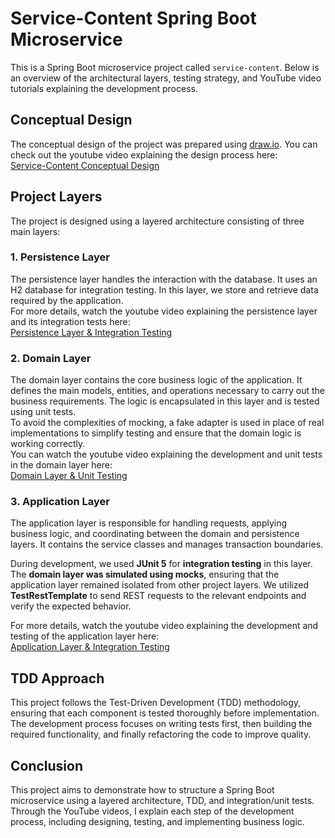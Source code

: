 # Service-Content Spring Boot Microservice

This is a Spring Boot microservice project called `service-content`. Below is an overview of the architectural layers, testing strategy, and YouTube video tutorials explaining the development process.

## Conceptual Design
The conceptual design of the project was prepared using [draw.io](https://app.diagrams.net/). You can check out the youtube video explaining the design process here:  
[Service-Content Conceptual Design](https://youtu.be/esIHPXQXFBE)

## Project Layers

The project is designed using a layered architecture consisting of three main layers:

### 1. Persistence Layer
The persistence layer handles the interaction with the database. It uses an H2 database for integration testing. In this layer, we store and retrieve data required by the application.  
For more details, watch the youtube video explaining the persistence layer and its integration tests here:  
[Persistence Layer & Integration Testing](https://youtu.be/UjsYXY4i99k)

### 2. Domain Layer
The domain layer contains the core business logic of the application. It defines the main models, entities, and operations necessary to carry out the business requirements. The logic is encapsulated in this layer and is tested using unit tests.  
To avoid the complexities of mocking, a fake adapter is used in place of real implementations to simplify testing and ensure that the domain logic is working correctly.  
You can watch the youtube video explaining the development and unit tests in the domain layer here:  
[Domain Layer & Unit Testing](https://youtu.be/W0rDlPMx5lI)

### 3. Application Layer
The application layer is responsible for handling requests, applying business logic, and coordinating between the domain and persistence layers. It contains the service classes and manages transaction boundaries.

During development, we used **JUnit 5** for **integration testing** in this layer. The **domain layer was simulated using mocks**, ensuring that the application layer remained isolated from other project layers. We utilized **TestRestTemplate** to send REST requests to the relevant endpoints and verify the expected behavior.

For more details, watch the youtube video explaining the development and testing of the application layer here:  
[Application Layer & Integration Testing](https://youtu.be/krppnNgl9V4)

## TDD Approach
This project follows the Test-Driven Development (TDD) methodology, ensuring that each component is tested thoroughly before implementation. The development process focuses on writing tests first, then building the required functionality, and finally refactoring the code to improve quality.

## Conclusion
This project aims to demonstrate how to structure a Spring Boot microservice using a layered architecture, TDD, and integration/unit tests. Through the YouTube videos, I explain each step of the development process, including designing, testing, and implementing business logic.